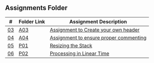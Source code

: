 ## Assignments Folder

|      #      | Folder Link  | Assignment Description                          |
| :---------: | ------------ | ----------------------------------------------- |
| [03](./A03) | [A03](./A03) | [Assignment to Create your own header](./A03)   |
| [04](./A04) | [A04](./A04) | [Assignment to ensure proper commenting](./A04) |
| [05](./P01) | [P01](./P01) | [Resizing the Stack](./P01)                     |
| [06](./P02) | [P02](./P02) | [Processing in Linear Time](./P02)              |
